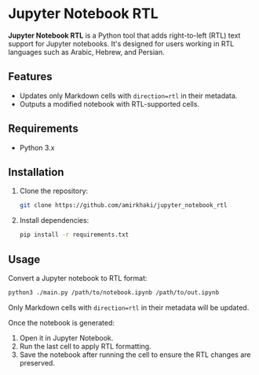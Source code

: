 
# Jupyter Notebook RTL

**Jupyter Notebook RTL** is a Python tool that adds right-to-left (RTL) text support for Jupyter notebooks. It's designed for users working in RTL languages such as Arabic, Hebrew, and Persian.

## Features
- Updates only Markdown cells with `direction=rtl` in their metadata.
- Outputs a modified notebook with RTL-supported cells.

## Requirements
- Python 3.x

## Installation
1. Clone the repository:
   ```bash
   git clone https://github.com/amirkhaki/jupyter_notebook_rtl
   ```
2. Install dependencies:
   ```bash
   pip install -r requirements.txt
   ```

## Usage
Convert a Jupyter notebook to RTL format:
```bash
python3 ./main.py /path/to/notebook.ipynb /path/to/out.ipynb
```
Only Markdown cells with `direction=rtl` in their metadata will be updated. 

Once the notebook is generated:
1. Open it in Jupyter Notebook.
2. Run the last cell to apply RTL formatting.
3. Save the notebook after running the cell to ensure the RTL changes are preserved.
